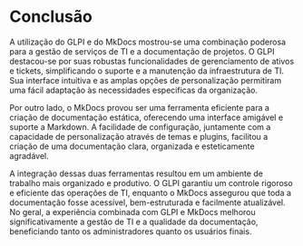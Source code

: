 # Conclusão

A utilização do GLPI e do MkDocs mostrou-se uma combinação poderosa para a gestão de serviços de TI e a documentação de projetos. O GLPI destacou-se por suas robustas funcionalidades de gerenciamento de ativos e tickets, simplificando o suporte e a manutenção da infraestrutura de TI. Sua interface intuitiva e as amplas opções de personalização permitiram uma fácil adaptação às necessidades específicas da organização.

Por outro lado, o MkDocs provou ser uma ferramenta eficiente para a criação de documentação estática, oferecendo uma interface amigável e suporte a Markdown. A facilidade de configuração, juntamente com a capacidade de personalização através de temas e plugins, facilitou a criação de uma documentação clara, organizada e esteticamente agradável.

A integração dessas duas ferramentas resultou em um ambiente de trabalho mais organizado e produtivo. O GLPI garantiu um controle rigoroso e eficiente das operações de TI, enquanto o MkDocs assegurou que toda a documentação fosse acessível, bem-estruturada e facilmente atualizável. No geral, a experiência combinada com GLPI e MkDocs melhorou significativamente a gestão de TI e a qualidade da documentação, beneficiando tanto os administradores quanto os usuários finais.
